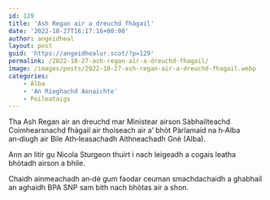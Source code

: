 ```yaml
---
id: 129
title: 'Ash Regan air a dreuchd fhàgail'
date: '2022-10-27T16:17:16+00:00'
author: angeidheal
layout: post
guid: 'https://angeidhealur.scot/?p=129'
permalink: /2022-10-27-ash-regan-air-a-dreuchd-fhagail/
image: /images/posts/2022-10-27-ash-regan-air-a-dreuchd-fhagail.webp
categories:
    - Alba
    - 'An Rìoghachd Aonaichte'
    - Poileataigs
---
```


Tha Ash Regan air an dreuchd mar Ministear airson Sàbhailteachd Coimhearsnachd fhàgail air thoiseach air a’ bhòt Pàrlamaid na h‑Alba an‑diugh air Bile Ath‑leasachadh Aithneachadh Gnè (Alba).

Ann an litir gu Nicola Sturgeon thuirt i nach leigeadh a cogais leatha bhòtadh airson a bhile.

Chaidh ainmeachadh an‑dé gum faodar ceuman smachdachaidh a ghabhail an aghaidh BPA SNP sam bith nach bhòtas air a shon.
